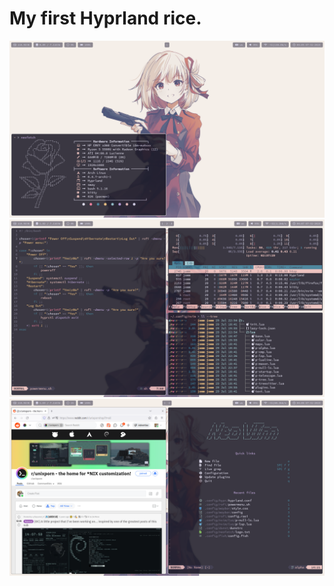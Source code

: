 # My first Hyprland rice.

<div align="center">
    <img src="https://github.com/IamJomm/dotfiles/blob/hyprland/Screenshots/20230731_16h05m15s_grim.png?raw=true">
    <img src="https://github.com/IamJomm/dotfiles/blob/hyprland/Screenshots/20230731_16h07m55s_grim.png?raw=true">
    <img src="https://github.com/IamJomm/dotfiles/blob/hyprland/Screenshots/20230731_16h06m21s_grim.png?raw=true">
</div>
